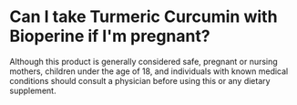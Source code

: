 # Can I take Turmeric Curcumin with Bioperine if I'm pregnant?

Although this product is generally considered safe, pregnant or nursing mothers, children under the age of 18, and individuals with known medical conditions should consult a physician before using this or any dietary supplement.